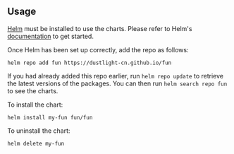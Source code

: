 ## Usage

[Helm](https://helm.sh) must be installed to use the charts.  Please refer to
Helm's [documentation](https://helm.sh/docs) to get started.

Once Helm has been set up correctly, add the repo as follows:

    helm repo add fun https://dustlight-cn.github.io/fun

If you had already added this repo earlier, run `helm repo update` to retrieve
the latest versions of the packages.  You can then run `helm search repo
fun` to see the charts.

To install the <chart-name> chart:

    helm install my-fun fun/fun

To uninstall the chart:

    helm delete my-fun